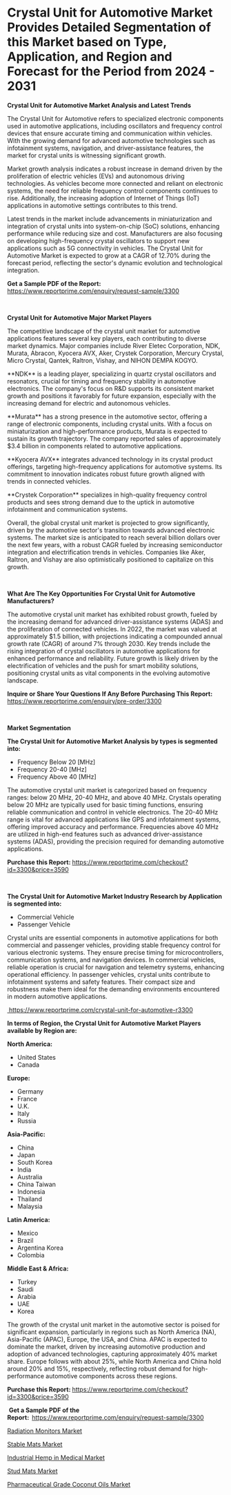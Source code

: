 <p><h1>Crystal Unit for Automotive Market Provides Detailed Segmentation of this Market based on Type, Application, and Region and Forecast for the Period from 2024 - 2031</h1></p><p><strong>Crystal Unit for Automotive Market Analysis and Latest Trends</strong></p>
<p><p>The Crystal Unit for Automotive refers to specialized electronic components used in automotive applications, including oscillators and frequency control devices that ensure accurate timing and communication within vehicles. With the growing demand for advanced automotive technologies such as infotainment systems, navigation, and driver-assistance features, the market for crystal units is witnessing significant growth.</p><p>Market growth analysis indicates a robust increase in demand driven by the proliferation of electric vehicles (EVs) and autonomous driving technologies. As vehicles become more connected and reliant on electronic systems, the need for reliable frequency control components continues to rise. Additionally, the increasing adoption of Internet of Things (IoT) applications in automotive settings contributes to this trend.</p><p>Latest trends in the market include advancements in miniaturization and integration of crystal units into system-on-chip (SoC) solutions, enhancing performance while reducing size and cost. Manufacturers are also focusing on developing high-frequency crystal oscillators to support new applications such as 5G connectivity in vehicles. The Crystal Unit for Automotive Market is expected to grow at a CAGR of 12.70% during the forecast period, reflecting the sector's dynamic evolution and technological integration.</p></p>
<p><strong>Get a Sample PDF of the Report:&nbsp;</strong> <a href="https://www.reportprime.com/enquiry/request-sample/3300?utm_campaign=1833&utm_medium=2&utm_source=Github&utm_content=ia&utm_term=27112024&utm_id=crystal-unit-for-automotive">https://www.reportprime.com/enquiry/request-sample/3300</a></p>
<p>&nbsp;</p>
<p><strong>Crystal Unit for Automotive Major Market Players</strong></p>
<p><p>The competitive landscape of the crystal unit market for automotive applications features several key players, each contributing to diverse market dynamics. Major companies include River Eletec Corporation, NDK, Murata, Abracon, Kyocera AVX, Aker, Crystek Corporation, Mercury Crystal, Micro Crystal, Qantek, Raltron, Vishay, and NIHON DEMPA KOGYO. </p><p>**NDK** is a leading player, specializing in quartz crystal oscillators and resonators, crucial for timing and frequency stability in automotive electronics. The company's focus on R&D supports its consistent market growth and positions it favorably for future expansion, especially with the increasing demand for electric and autonomous vehicles.</p><p>**Murata** has a strong presence in the automotive sector, offering a range of electronic components, including crystal units. With a focus on miniaturization and high-performance products, Murata is expected to sustain its growth trajectory. The company reported sales of approximately $3.4 billion in components related to automotive applications.</p><p>**Kyocera AVX** integrates advanced technology in its crystal product offerings, targeting high-frequency applications for automotive systems. Its commitment to innovation indicates robust future growth aligned with trends in connected vehicles.</p><p>**Crystek Corporation** specializes in high-quality frequency control products and sees strong demand due to the uptick in automotive infotainment and communication systems. </p><p>Overall, the global crystal unit market is projected to grow significantly, driven by the automotive sector's transition towards advanced electronic systems. The market size is anticipated to reach several billion dollars over the next few years, with a robust CAGR fueled by increasing semiconductor integration and electrification trends in vehicles. Companies like Aker, Raltron, and Vishay are also optimistically positioned to capitalize on this growth.</p></p>
<p>&nbsp;</p>
<p><strong>What Are The Key Opportunities For Crystal Unit for Automotive Manufacturers?</strong></p>
<p><p>The automotive crystal unit market has exhibited robust growth, fueled by the increasing demand for advanced driver-assistance systems (ADAS) and the proliferation of connected vehicles. In 2022, the market was valued at approximately $1.5 billion, with projections indicating a compounded annual growth rate (CAGR) of around 7% through 2030. Key trends include the rising integration of crystal oscillators in automotive applications for enhanced performance and reliability. Future growth is likely driven by the electrification of vehicles and the push for smart mobility solutions, positioning crystal units as vital components in the evolving automotive landscape.</p></p>
<p><strong>Inquire or Share Your Questions If Any Before Purchasing This Report:</strong> <a href="https://www.reportprime.com/enquiry/pre-order/3300?utm_campaign=1833&utm_medium=2&utm_source=Github&utm_content=ia&utm_term=27112024&utm_id=crystal-unit-for-automotive">https://www.reportprime.com/enquiry/pre-order/3300</a></p>
<p>&nbsp;</p>
<p><strong>Market Segmentation</strong></p>
<p><strong>The Crystal Unit for Automotive Market Analysis by types is segmented into:</strong></p>
<p><ul><li>Frequency Below 20 [MHz]</li><li>Frequency 20-40 [MHz]</li><li>Frequency Above 40 [MHz]</li></ul></p>
<p><p>The automotive crystal unit market is categorized based on frequency ranges: below 20 MHz, 20-40 MHz, and above 40 MHz. Crystals operating below 20 MHz are typically used for basic timing functions, ensuring reliable communication and control in vehicle electronics. The 20-40 MHz range is vital for advanced applications like GPS and infotainment systems, offering improved accuracy and performance. Frequencies above 40 MHz are utilized in high-end features such as advanced driver-assistance systems (ADAS), providing the precision required for demanding automotive applications.</p></p>
<p><strong>Purchase this Report:&nbsp;</strong><a href="https://www.reportprime.com/checkout?id=3300&price=3590&utm_campaign=1833&utm_medium=2&utm_source=Github&utm_content=ia&utm_term=27112024&utm_id=crystal-unit-for-automotive">https://www.reportprime.com/checkout?id=3300&price=3590</a></p>
<p>&nbsp;</p>
<p><strong>The Crystal Unit for Automotive Market Industry Research by Application is segmented into:</strong></p>
<p><ul><li>Commercial Vehicle</li><li>Passenger Vehicle</li></ul></p>
<p><p>Crystal units are essential components in automotive applications for both commercial and passenger vehicles, providing stable frequency control for various electronic systems. They ensure precise timing for microcontrollers, communication systems, and navigation devices. In commercial vehicles, reliable operation is crucial for navigation and telemetry systems, enhancing operational efficiency. In passenger vehicles, crystal units contribute to infotainment systems and safety features. Their compact size and robustness make them ideal for the demanding environments encountered in modern automotive applications.</p></p>
<p><a href="https://www.reportprime.com/crystal-unit-for-automotive-r3300?utm_campaign=1833&utm_medium=2&utm_source=Github&utm_content=ia&utm_term=27112024&utm_id=crystal-unit-for-automotive">&nbsp;https://www.reportprime.com/crystal-unit-for-automotive-r3300</a></p>
<p><strong>In terms of Region, the Crystal Unit for Automotive Market Players available by Region are:</strong></p>
<p>
    <p> <strong> North America: </strong>
        <ul>
            <li>United States</li>
            <li>Canada</li>
        </ul>
        </p> 
    <p> <strong> Europe: </strong>
        <ul>
            <li>Germany</li>
            <li>France</li>
            <li>U.K.</li>
            <li>Italy</li>
            <li>Russia</li>
        </ul>
        </p> 
    <p> <strong> Asia-Pacific: </strong>
        <ul>
            <li>China</li>
            <li>Japan</li>
            <li>South Korea</li>
            <li>India</li>
            <li>Australia</li>
            <li>China Taiwan</li>
            <li>Indonesia</li>
            <li>Thailand</li>
            <li>Malaysia</li>
        </ul>
        </p> 
    <p> <strong> Latin America: </strong>
        <ul>
            <li>Mexico</li>
            <li>Brazil</li>
            <li>Argentina Korea</li>
            <li>Colombia</li>
        </ul>
        </p> 
    <p> <strong> Middle East & Africa: </strong>
        <ul>
            <li>Turkey</li>
            <li>Saudi</li>
            <li>Arabia</li>
            <li>UAE</li>
            <li>Korea</li>
        </ul>
    </p>
    </p>
<p><p>The growth of the crystal unit market in the automotive sector is poised for significant expansion, particularly in regions such as North America (NA), Asia-Pacific (APAC), Europe, the USA, and China. APAC is expected to dominate the market, driven by increasing automotive production and adoption of advanced technologies, capturing approximately 40% market share. Europe follows with about 25%, while North America and China hold around 20% and 15%, respectively, reflecting robust demand for high-performance automotive components across these regions.</p></p>
<p><strong>Purchase this Report: </strong><a href="https://www.reportprime.com/checkout?id=3300&price=3590&utm_campaign=1833&utm_medium=2&utm_source=Github&utm_content=ia&utm_term=27112024&utm_id=crystal-unit-for-automotive">https://www.reportprime.com/checkout?id=3300&price=3590</a></p>
<p>&nbsp;<strong>Get a Sample PDF of the Report:&nbsp;&nbsp;</strong><a href="https://www.reportprime.com/enquiry/request-sample/3300?utm_campaign=1833&utm_medium=2&utm_source=Github&utm_content=ia&utm_term=27112024&utm_id=crystal-unit-for-automotive">https://www.reportprime.com/enquiry/request-sample/3300</a></p>
<p><strong></strong></p>
<p><p><a href="https://www.linkedin.com/pulse/key-drivers-radiation-monitors-market-trends-future-outlook-2024-2031-2dldc?utm_campaign=1833&utm_medium=2&utm_source=Github&utm_content=ia&utm_term=27112024&utm_id=crystal-unit-for-automotive">Radiation Monitors Market</a></p><p><a href="https://www.linkedin.com/pulse/global-perspectives-stable-mats-market-trends-forecast-2024-2031-kn8kc?utm_campaign=1833&utm_medium=2&utm_source=Github&utm_content=ia&utm_term=27112024&utm_id=crystal-unit-for-automotive">Stable Mats Market</a></p><p><a href="https://issuu.com/reportprime-2/docs/industrial-hemp-in-medical-market-s_1e9254c59b2cf5?utm_campaign=1833&utm_medium=2&utm_source=Github&utm_content=ia&utm_term=27112024&utm_id=crystal-unit-for-automotive">Industrial Hemp in Medical Market</a></p><p><a href="https://www.linkedin.com/pulse/global-stud-mats-market-trends-innovations-forward-looking-analysis-ncdkc?utm_campaign=1833&utm_medium=2&utm_source=Github&utm_content=ia&utm_term=27112024&utm_id=crystal-unit-for-automotive">Stud Mats Market</a></p><p><a href="https://issuu.com/reportprime-2/docs/pharmaceutical-grade-coconut-oils-m_88fcec6a27e1ce?utm_campaign=1833&utm_medium=2&utm_source=Github&utm_content=ia&utm_term=27112024&utm_id=crystal-unit-for-automotive">Pharmaceutical Grade Coconut Oils Market</a></p></p>
